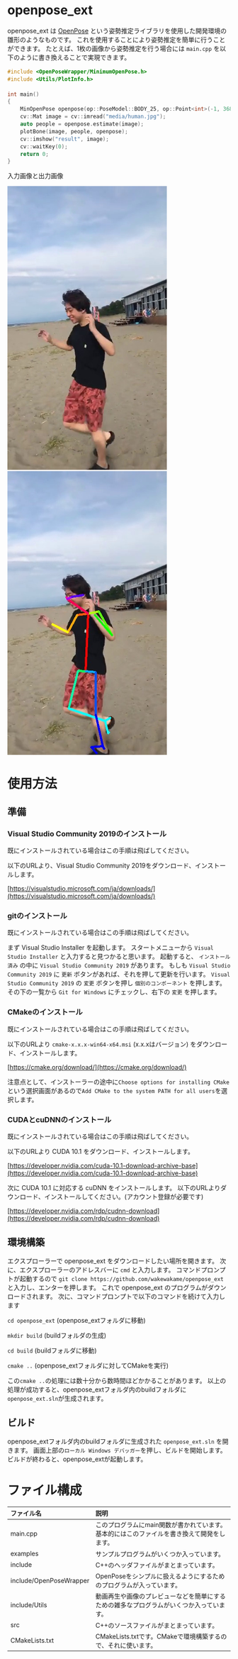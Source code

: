 # openpose_ext
openpose_ext は [OpenPose](https://github.com/CMU-Perceptual-Computing-Lab/openpose) という姿勢推定ライブラリを使用した開発環境の雛形のようなものです。
これを使用することにより姿勢推定を簡単に行うことができます。
たとえば、1枚の画像から姿勢推定を行う場合には `main.cpp` を以下のように書き換えることで実現できます。

```C++
#include <OpenPoseWrapper/MinimumOpenPose.h>
#include <Utils/PlotInfo.h>

int main()
{
	MinOpenPose openpose(op::PoseModel::BODY_25, op::Point<int>(-1, 368));
	cv::Mat image = cv::imread("media/human.jpg");
	auto people = openpose.estimate(image);
	plotBone(image, people, openpose);
	cv::imshow("result", image);
	cv::waitKey(0);
	return 0;
}
```

入力画像と出力画像

![入力画像](media/human.jpg) ![実行結果](media/human_result.jpg)


# 使用方法
## 準備
### Visual Studio Community 2019のインストール
既にインストールされている場合はこの手順は飛ばしてください。

以下のURLより、Visual Studio Community 2019をダウンロード、インストールします。

[https://visualstudio.microsoft.com/ja/downloads/](https://visualstudio.microsoft.com/ja/downloads/)

### gitのインストール
既にインストールされている場合はこの手順は飛ばしてください。

まず Visual Studio Installer を起動します。
スタートメニューから `Visual Studio Installer` と入力すると見つかると思います。
起動すると、 `インストール済み` の中に `Visual Studio Community 2019` があります。
もしも `Visual Studio Community 2019` に `更新` ボタンがあれば、それを押して更新を行います。
`Visual Studio Community 2019` の `変更` ボタンを押し `個別のコンポーネント` を押します。
その下の一覧から `Git for Windows` にチェックし、右下の `変更` を押します。 

### CMakeのインストール
既にインストールされている場合はこの手順は飛ばしてください。

以下のURLより `cmake-x.x.x-win64-x64.msi` (x.x.xはバージョン) をダウンロード、インストールします。

[https://cmake.org/download/](https://cmake.org/download/)

注意点として、インストーラーの途中に`Choose options for installing CMake`という選択画面があるので`Add CMake to the system PATH for all users`を選択します。

### CUDAとcuDNNのインストール
既にインストールされている場合はこの手順は飛ばしてください。

以下のURLより CUDA 10.1 をダウンロード、インストールします。

[https://developer.nvidia.com/cuda-10.1-download-archive-base](https://developer.nvidia.com/cuda-10.1-download-archive-base)

次に CUDA 10.1 に対応する cuDNN をインストールします。
以下のURLよりダウンロード、インストールしてください。(アカウント登録が必要です)

[https://developer.nvidia.com/rdp/cudnn-download](https://developer.nvidia.com/rdp/cudnn-download)

## 環境構築
エクスプローラーで openpose_ext をダウンロードしたい場所を開きます。
次に、エクスプローラーのアドレスバーに `cmd` と入力します。
コマンドプロンプトが起動するので `git clone https://github.com/wakewakame/openpose_ext` と入力し、エンターを押します。
これで openpose_ext のプログラムがダウンロードされます。
次に、コマンドプロンプトで以下のコマンドを続けて入力します

`cd openpose_ext` (openpose_extフォルダに移動)

`mkdir build` (buildフォルダの生成)

`cd build` (buildフォルダに移動)

`cmake ..` (openpose_extフォルダに対してCMakeを実行)

この`cmake ..`の処理には数十分から数時間ほどかかることがあります。
以上の処理が成功すると、openpose_extフォルダ内のbuildフォルダに`openpose_ext.sln`が生成されます。

## ビルド
openpose_extフォルダ内のbuildフォルダに生成された `openpose_ext.sln` を開きます。
画面上部の`ローカル Windows デバッガー`を押し、ビルドを開始します。
ビルドが終わると、openpose_extが起動します。

# ファイル構成

| ファイル名                 | 説明 |
| :---                    | :--- |
| main.cpp                | このプログラムにmain関数が書かれています。基本的にはこのファイルを書き換えて開発をします。 |
| examples                | サンプルプログラムがいくつか入っています。 |
| include                 | C++のヘッダファイルがまとまっています。 |
| include/OpenPoseWrapper | OpenPoseをシンプルに扱えるようにするためのプログラムが入っています。 |
| include/Utils           | 動画再生や画像のプレビューなどを簡単にするための雑多なプログラムがいくつか入っています。 |
| src                     | C++のソースファイルがまとまっています。 |
| CMakeLists.txt          | CMakeLists.txtです。CMakeで環境構築するので、それに使います。 |